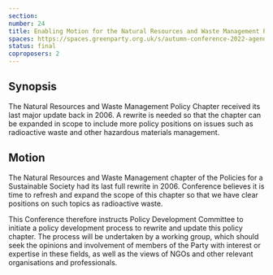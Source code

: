 ```yaml
---
section:
number: 24
title: Enabling Motion for the Natural Resources and Waste Management Policy Chapter
spaces: https://spaces.greenparty.org.uk/s/autumn-conference-2022-agenda-forum/?contentId=98335
status: final
coproposers: 2
---
```

## Synopsis
The Natural Resources and Waste Management Policy Chapter received its last major update back in 2006. A rewrite is needed so that the chapter can be expanded in scope to include more policy positions on issues such as radioactive waste and other hazardous materials management.

## Motion
The Natural Resources and Waste Management chapter of the Policies for a Sustainable Society had its last full rewrite in 2006. Conference believes it is time to refresh and expand the scope of this chapter so that we have clear positions on such topics as radioactive waste.

This Conference therefore instructs Policy Development Committee to initiate a policy development process to rewrite and update this policy chapter. The process will be undertaken by a working group, which should seek the opinions and involvement of members of the Party with interest or expertise in these fields, as well as the views of NGOs and other relevant organisations and professionals.
